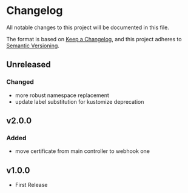 # Changelog

All notable changes to this project will be documented in this file.

The format is based on [Keep a Changelog](https://keepachangelog.com/en/1.0.0/),
and this project adheres to [Semantic Versioning](https://semver.org/spec/v2.0.0.html).

## Unreleased

### Changed

- more robust namespace replacement
- update label substitution for kustomize deprecation

## v2.0.0

### Added

- move certificate from main controller to webhook one

## v1.0.0

- First Release
